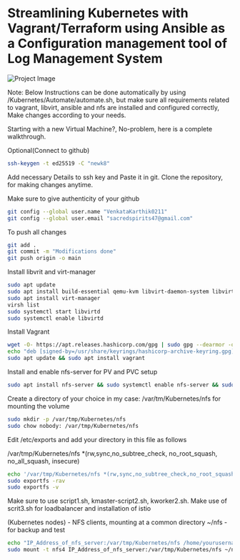 # Streamlining Kubernetes with Vagrant/Terraform using Ansible as a Configuration management tool of Log Management System

![Project Image](https://raw.githubusercontent.com/Venkatakarthik0211/Data-Structures-and-Algorithm/c27e8d845b7b700ed3293f6892365ac9e6f75050/profile_images_and_icons/Logging.drawio.svg)


Note: Below Instructions can be done automatically by using /Kubernetes/Automate/automate.sh, but make sure all requirements related to vagrant, libvirt, ansible and nfs are installed and configured correctly, Make changes according to your needs.

Starting with a new Virtual Machine?, No-problem, here is a complete walkthrough.

   Optional(Connect to github)
   ```sh
   ssh-keygen -t ed25519 -C "newk8"
   ```
   Add necessary Details to ssh key and Paste it in git. 
   Clone the repository, for making changes anytime. 
   
   Make sure to give authenticity of your github
   ```sh
   git config --global user.name "VenkataKarthik0211"
   git config --global user.email "sacredspirits47@gmail.com"
   ```
   To push all changes
   ```sh
   git add .
   git commit -m "Modifications done"
   git push origin -o main
   ```
   Install libvrit and virt-manager
   ```sh
   sudo apt update
   sudo apt install build-essential qemu-kvm libvirt-daemon-system libvirt-dev 
   sudo apt install virt-manager
   virsh list
   sudo systemctl start libvirtd
   sudo systemctl enable libvirtd
   ```
   Install Vagrant
   ```sh
   wget -O- https://apt.releases.hashicorp.com/gpg | sudo gpg --dearmor -o /usr/share/keyrings/hashicorp-archive-keyring.gpg
   echo "deb [signed-by=/usr/share/keyrings/hashicorp-archive-keyring.gpg] https://apt.releases.hashicorp.com $(lsb_release -cs) main" | sudo tee /etc/apt sources.list.d/hashicorp.list
   sudo apt update && sudo apt install vagrant
   ```
   Install and enable nfs-server for PV and PVC setup
   ```sh
   sudo apt install nfs-server && sudo systemctl enable nfs-server && sudo systemctl start nfs-server
   ```
   Create a directory of your choice in my case: /var/tm/Kubernetes/nfs for mounting the volume
   ```sh
   sudo mkdir -p /var/tmp/Kubernetes/nfs
   sudo chow nobody: /var/tmp/Kubernetes/nfs
   ```
   Edit /etc/exports and add your directory in this file as follows
   
   /var/tmp/Kubernetes/nfs      *(rw,sync,no_subtree_check, no_root_squash, no_all_squash, insecure)
   ```sh
   echo '/var/tmp/Kubernetes/nfs *(rw,sync,no_subtree_check,no_root_squash,no_all_squash,insecure)' | sudo tee -a /etc/exports
   sudo exportfs -rav 
   sudo exportfs -v
   ```
   
   Make sure to use script1.sh, kmaster-script2.sh, kworker2.sh.
   Make use of scrit3.sh for loadbalancer and installation of istio
   
   (Kubernetes nodes) - NFS clients, mounting at a common directory ~/nfs - for backup and test 
   ```sh
   echo "IP_Address_of_nfs_server:/var/tmp/Kubernetes/nfs /home/yourusername/nfs nfs defaults 0 0" | sudo tee -a /etc/fstab
   sudo mount -t nfs4 IP_Address_of_nfs_server:/var/tmp/Kubernetes/nfs ~/nfs
   ```
   ```sh
   ```
   ```sh
   ```

 

